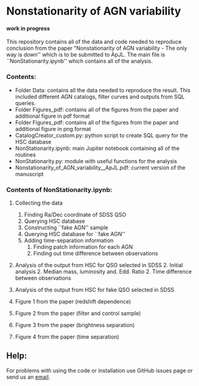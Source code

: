 # Nonstationarity of AGN variability

#### work in progress

This repository contains all of the data and code needed to reproduce conclusion from the paper "Nonstationarity of AGN variability - The only way is down'' which is to be submitted to ApJL. The main file is ``NonStationarity.ipynb'' which contains all of the analysis.

### Contents:

* Folder Data: contains all the data needed to reproduce the result. This included different AGN catalogs, filter curves and outputs from SQL queries.
* Folder Figures_pdf: contains all of the figures from the paper and additional figure in pdf format
* Folder Figures_pdf: contains all of the figures from the paper and additional figure in png format
* CatalogCreator_custom.py: python script to create SQL query for the HSC database
* NonStationarity.ipynb: main Jupiter notebook containing all of the routines
* NonStationarity.py: module with useful functions for the analysis
* Nonstationarity_of_AGN_variability__ApJL.pdf: current version of the manuscript

### Contents of NonStationarity.ipynb:

1. Collecting the data
	1. Finding Ra/Dec coordinate of SDSS QSO
	1. Querying HSC database
	1. Constructing ``fake AGN'' sample
	1. Querying HSC database for ``fake AGN''
	1. Adding time-separation information
		1. Finding patch information for each AGN
		1. Finding out time difference between observations

2. Analysis of the output from HSC for QSO selected in SDSS
	2. Initial analysis
	2. Median mass, luminosity and. Edd. Ratio
	2. Time difference between observations

3. Analysis of the output from HSC for fake QSO selected in SDSS
4. Figure 1 from the paper (redshift dependence)
5. Figure 2 from the paper (filter and control sample)
6. Figure 3 from the paper (brightness separation)
7. Figure 4 from the paper (time separation)


## Help:

For problems with using the code or installation use GitHub issues page or send us an [email](mailto:ncaplar@princeton.edu).